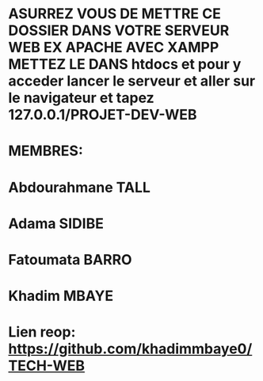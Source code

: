 # ASURREZ VOUS DE METTRE CE DOSSIER DANS VOTRE SERVEUR WEB EX APACHE AVEC XAMPP METTEZ LE DANS htdocs et pour y acceder lancer le serveur et aller sur le navigateur et tapez 127.0.0.1/PROJET-DEV-WEB

# MEMBRES:
# Abdourahmane TALL
# Adama SIDIBE
# Fatoumata BARRO
# Khadim MBAYE

# Lien reop: https://github.com/khadimmbaye0/TECH-WEB